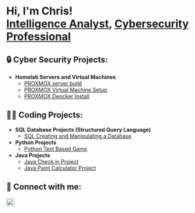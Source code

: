 <h1>Hi, I'm Chris! <br/><a href="(https://github.com/ChrisBurkett/ChrisBurkett/)"></a><a href="https://www.youtube.com/watch?v=CJQcGA8RHTU">Intelligence Analyst</a>, <a href="https://www.linkedin.com/in/christopher-burkett/">Cybersecurity Professional</a>
<!--  
<a href="https://www.youtube.com/@ITBurke">YouTuber</a></h1>
-->
<h2>🔒 Cyber Security Projects:</h2>

- <b>Homelab Servers and Virtual Machines</b>
  - [PROXMOX server build](https://github.com/ChrisBurkett/Proxmox)
  - [PROXMOX Virtual Machine Setup](https://github.com/ChrisBurkett/PROMOX_VM_SETUP)
  - [PROXMOX Deocker Install](https://github.com/ChrisBurkett/Docker_Install)
  
<h2>👨‍💻 Coding Projects:</h2>

- <b>SQL Database Projects (Structured Query Language)</b>
  - [SQL Creating and Manipulating a Database](https://github.com/ChrisBurkett/SQL)
- <b>Python Projects</b>
  - [Python Text Based Game](https://github.com/ChrisBurkett/Python/tree/main)
- <b>Java Projects</b>
  - [Java Check in Project](https://github.com/ChrisBurkett/Java)
  - [Java Paint Calculator Project](https://github.com/ChrisBurkett/Java_Paint)



<h2> 🤳 Connect with me:</h2>


[<img align="left" alt="JoshMadakor | LinkedIn" width="22px" src="https://i.imgur.com/nIDCdGy.png" />][linkedin]


[linkedin]: https://www.linkedin.com/in/christopher-burkett/

<!--
- 🔭 I’m currently working on ...
- 🌱 I’m currently learning ...
- 👯 I’m looking to collaborate on ...
- 🤔 I’m looking for help with ...
- 💬 Ask me about ...
- 📫 How to reach me: ...
- 😄 Pronouns: ...
- ⚡ Fun fact: ...
-->
